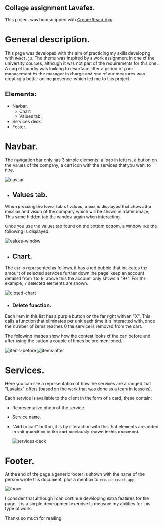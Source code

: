 ## College assignment Lavafex.

This project was bootstrapped with [Create React App](https://github.com/facebook/create-react-app).

# General description.

This page was developed with the aim of practicing my skills
developing with `React.js`; The theme was inspired by a work assignment
in one of the university courses, although it was not part of the requirements
for this one.
A carpet laundry was looking to resurface after a period of poor
management by the manager in charge and one of our measures was
creating a better online presence, which led me to this project.

## Elements:
  - Navbar.
    - Chart
    - Values tab.
  - Services deck.
  - Footer.

# Navbar.

The navigation bar only has 3 simple elements: a logo in letters,
a button on the values ​​of the company, a cart icon with the services
that you want to hire.

<image src="/public/ReadMe photos/navbar.png" alt="navbar">

  - ## Values tab.

  When pressing the lower tab of values, a box is displayed
  that shows the mission and vision of the company which will be shown in
  a later image; This same hidden tab
  the window again when interacting.

  Once you use the values ​​tab found on the bottom
  bottom, a window like the following is displayed.

  <image src="/public/ReadMe photos/opened_values.png" alt="values-window">

  - ## Chart.

  The car is represented as follows, it has a red bubble that indicates the amount of selected services further down the page. keep an account
  detailed from 1 to 9, above this the account only shows a
  "9+". For the example, 7 selected elements are shown.

  <image src="/public/ReadMe photos/navbar_chart_items.png" alt="closed-chart">

  - ### Delete function.

  Each item in this list has a purple button on the far right
  with an "X". This calls a function that eliminates per unit
  each time it is interacted with, once the number of items
  reaches 0 the service is removed from the cart.

  The following images show how the content looks
  of the cart before and after using the button a couple of times before
  mentioned.

  <image src="/public/ReadMe photos/chart_items.png" alt="items-before">
  <image src="/public/ReadMe photos/chart_items_2.png" alt="items-after">

# Services.

Here you can see a representation of how the services are arranged
that "Lavafex" offers (based on the work that was done as a team in
lessons).

Each service is available to the client in the form of a card, these contain:
  - Representative photo of the service.
  - Service name.
  - "Add to cart" button, it is by interaction with this that
    elements are added in unit quantities to the
    cart previously shown in this document.

    <image src="/public/ReadMe photos/service_cards.png" alt="services-deck">

# Footer.

At the end of the page a generic footer is shown with the name of the person
wrote this document, plus a mention to `create-react-app`.

<image src="/public/ReadMe photos/footer.png" alt="footer">
  
I consider that although I can continue developing extra features for the page, it is a simple development exercise to measure my abilities for this type of work.

Thanks so much for reading.
